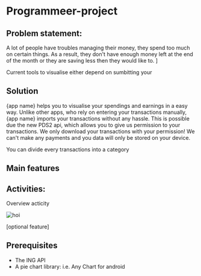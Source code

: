 # Programmeer-project

## Problem statement:

A lot of people have troubles managing their money, they spend too much on certain things. As a result, they don't have enough money left at the end of the month or they are saving less then they would like to. ]

Current tools to visualise either depend on sumbitting your 

## Solution

{app name} helps you to visualise your spendings and earnings in a easy way. Unlike other apps, who rely on entering your transactions manually, {app name} imports your transactions without any hassle. This is possible due the new PDS2 api, which allows you to give us permission to your transactions. We only download your transactions with your permission! We can't make any payments and you data will only be stored on your device. 

You can divide every transactions into a category

## Main features

## Activities:

Overview acticity

![hoi]()

[optional feature] 

## Prerequisites

- The ING API
- A pie chart library: i.e. Any Chart for android




